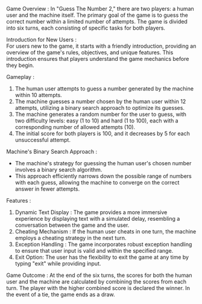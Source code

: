 Game Overview  :
In "Guess The Number 2," there are two players: a human user and the machine itself. The primary goal of the game is to guess the correct number within a limited number of attempts. The game is divided into six turns, each consisting of specific tasks for both players.

Introduction for New Users  :    
For users new to the game, it starts with a friendly introduction, providing an overview of the game's rules, objectives, and unique features. This introduction ensures that players understand the game mechanics before they begin.

Gameplay  :
1. The human user attempts to guess a number generated by the machine within 10 attempts.
2. The machine guesses a number chosen by the human user within 12 attempts, utilizing a binary search approach to optimize its guesses.
3. The machine generates a random number for the user to guess, with two difficulty levels: easy (1 to 10) and hard (1 to 100), each with a corresponding number of allowed attempts (10).
4. The initial score for both players is 100, and it decreases by 5 for each unsuccessful attempt.

Machine's Binary Search Approach  :
- The machine's strategy for guessing the human user's chosen number involves a binary search algorithm.
- This approach efficiently narrows down the possible range of numbers with each guess, allowing the machine to converge on the correct answer in fewer attempts.

Features  :
1. Dynamic Text Display  : The game provides a more immersive experience by displaying text with a simulated delay, resembling a conversation between the game and the user.
2. Cheating Mechanism  : If the human user cheats in one turn, the machine employs a cheating strategy in the next turn.
3. Exception Handling : The game incorporates robust exception handling to ensure that user input is valid and within the specified range.
4. Exit Option: The user has the flexibility to exit the game at any time by typing "exit" while providing input.

Game Outcome  :
At the end of the six turns, the scores for both the human user and the machine are calculated by combining the scores from each turn. The player with the higher combined score is declared the winner. In the event of a tie, the game ends as a draw.
